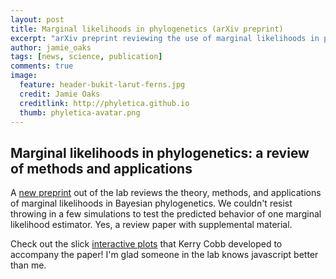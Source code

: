 ```yaml
---
layout: post
title: Marginal likelihoods in phylogenetics (arXiv preprint)
excerpt: "arXiv preprint reviewing the use of marginal likelihoods in phylogenetics"
author: jamie_oaks
tags: [news, science, publication]
comments: true
image:
  feature: header-bukit-larut-ferns.jpg
  credit: Jamie Oaks
  creditlink: http://phyletica.github.io
  thumb: phyletica-avatar.png
---
```


## Marginal likelihoods in phylogenetics: a review of methods and applications

A
[new preprint](https://arxiv.org/abs/1805.04072)
out of the lab reviews the theory, methods, and applications of marginal
likelihoods in Bayesian phylogenetics.
We couldn't resist throwing in a few simulations to test the predicted behavior
of one marginal likelihood estimator.
Yes, a review paper with supplemental material.

Check out the slick
[interactive plots](https://kerrycobb.github.io/beta-binomial-web-demo/)
that Kerry Cobb developed to accompany the paper!
I'm glad someone in the lab knows javascript better than me.
